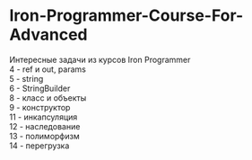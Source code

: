 # Iron-Programmer-Course-For-Advanced
Интересные задачи из курсов Iron Programmer <br>
4 - ref и out, params <br>
5 - string <br>
6 - StringBuilder <br>
8 - класс и объекты <br>
9 - конструктор <br>
11 - инкапсуляция <br>
12 - наследование <br>
13 - полиморфизм <br>
14 - перегрузка <br>

